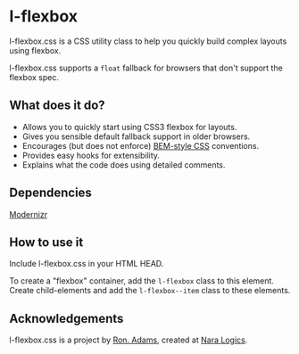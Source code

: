 # l-flexbox

l-flexbox.css is a CSS utility class to help you quickly build complex
layouts using flexbox.

l-flexbox.css supports a `float` fallback for browsers that don't support
the flexbox spec.

## What does it do?

* Allows you to quickly start using CSS3 flexbox for layouts.
* Gives you sensible default fallback support in older browsers.
* Encourages (but does not enforce) [BEM-style CSS](http://bem.info/method/) conventions.
* Provides easy hooks for extensibility.
* Explains what the code does using detailed comments.

## Dependencies

[Modernizr](https://github.com/Modernizr/Modernizr)

## How to use it

Include l-flexbox.css in your HTML HEAD.

To create a "flexbox" container, add the `l-flexbox` class to this element.
Create child-elements and add the `l-flexbox--item` class to these elements.

## Acknowledgements

l-flexbox.css is a project by [Ron. Adams](https://github.com/ronadamsjr),
created at [Nara Logics](http://nara.me/).
